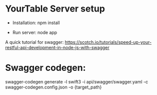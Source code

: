 # YourTable Server setup

- Installation: npm install

- Run server: node app

A quick tutorial for swagger: https://scotch.io/tutorials/speed-up-your-restful-api-development-in-node-js-with-swagger

# Swagger codegen:

swagger-codegen generate -l swift3 -i api/swagger/swagger.yaml -c swagger-codegen.config.json -o {target_path}
